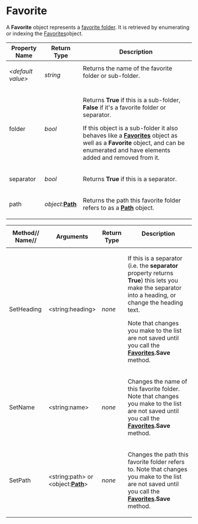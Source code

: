 # Favorite

A **Favorite** object represents a [favorite folder](/Manual/basic_concepts/the_lister/navigation/favorites.md). It is retrieved by enumerating or indexing the [Favorites](favorites.md)object.

<table>
<thead><tr><th>
Property Name</th><th>
Return Type</th><th>
Description
</th></tr></thead><tbody><tr><td>

*\<default value\>*</td><td>

*string*</td><td>
Returns the name of the favorite folder or sub-folder.
</td></tr><tr><td>
folder</td><td>

*bool*</td><td>

Returns **True** if this is a sub-folder, **False** if it's a favorite folder or separator.

If this object is a sub-folder it also behaves like a **[Favorites](favorites.md)** object as well as a **Favorite** object, and can be enumerated and have elements added and removed from it.
</td></tr><tr><td>
separator</td><td>

*bool*</td><td>

Returns **True** if this is a separator.
</td></tr><tr><td>
path</td><td>

*object:***[Path](path.md)**</td><td>

Returns the path this favorite folder refers to as a **[Path](path.md)** object.
</td></tr></tbody>
</table>

<table>
<thead><tr><th>
Method// Name//</th><th>

**Arguments**</th><th>
Return Type</th><th>
Description
</th></tr></thead><tbody><tr><td>
SetHeading</td><td>

\<string:heading\></td><td>

*none*</td><td>

If this is a separator (i.e. the **separator** property returns **True**) this lets you make the separator into a heading, or change the heading text.

Note that changes you make to the list are not saved until you call the **[Favorites](favorites.md).Save** method.
</td></tr><tr><td>
SetName</td><td>

\<string:name\></td><td>

*none*</td><td>

Changes the name of this favorite folder. Note that changes you make to the list are not saved until you call the **[Favorites](favorites.md).Save** method.
</td></tr><tr><td>
SetPath</td><td>

\<string:path\> or  
\<object:**[Path](path.md)**\></td><td>

*none*</td><td>

Changes the path this favorite folder refers to. Note that changes you make to the list are not saved until you call the **[Favorites](favorites.md).Save** method.
</td></tr></tbody>
</table>

